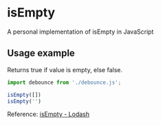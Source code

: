 # isEmpty
A personal implementation of isEmpty in JavaScript

## Usage example

Returns true if value is empty, else false.

```javascript
import debounce from './debounce.js';

isEmpty([])
isEmpty('')

```

Reference:
[isEmpty - Lodash](https://lodash.com/docs/4.17.11#isEmpty)

